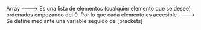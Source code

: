 Array ----> Es una lista de elementos (cualquier elemento que se desee) ordenados empezando del 0. Por lo que cada  elemento es accesible
      ----> Se define mediante una variable seguido de [brackets]